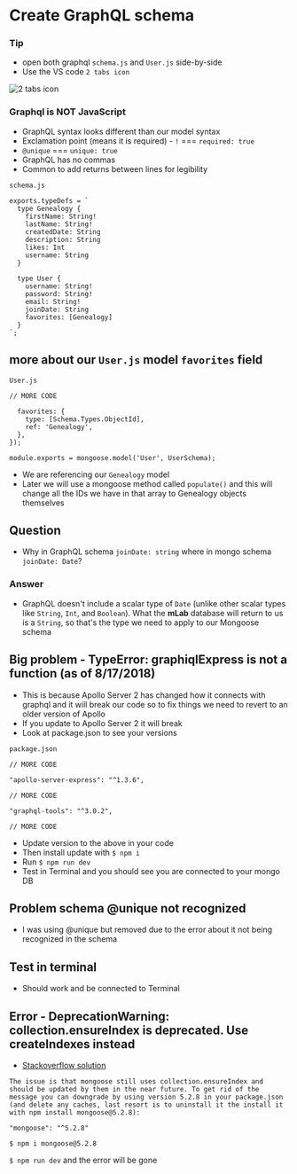 # Create GraphQL schema

### Tip
* open both graphql `schema.js` and `User.js` side-by-side
* Use the VS code `2 tabs icon`

![2 tabs icon](https://i.imgur.com/HEvaNtZ.png)

### Graphql is NOT JavaScript
* GraphQL syntax looks different than our model syntax
* Exclamation point (means it is required) 
        - `!` === `required: true`
* `@unique` === `unique: true`
* GraphQL has no commas
* Common to add returns between lines for legibility

`schema.js`

```
exports.typeDefs = `
  type Genealogy {
    firstName: String!
    lastName: String!
    createdDate: String
    description: String
    likes: Int
    username: String
  }

  type User {
    username: String!
    password: String!
    email: String!
    joinDate: String
    favorites: [Genealogy]
  }
`;
```

## more about our `User.js` model `favorites` field
`User.js`

```
// MORE CODE

  favorites: {
    type: [Schema.Types.ObjectId],
    ref: 'Genealogy',
  },
});

module.exports = mongoose.model('User', UserSchema);
```

* We are referencing our `Genealogy` model
* Later we will use a mongoose method called `populate()` and this will change all the IDs we have in that array to Genealogy objects themselves

## Question
* Why in GraphQL schema `joinDate: string` where in mongo schema `joinDate: Date`?

### Answer
* GraphQL doesn't include a scalar type of `Date` (unlike other scalar types like `String`, `Int`, and `Boolean`). What the **mLab** database will return to us is a `String`, so that's the type we need to apply to our Mongoose schema

## Big problem - TypeError: graphiqlExpress is not a function (as of 8/17/2018)

* This is because Apollo Server 2 has changed how it connects with graphql and it will break our code so to fix things we need to revert to an older version of Apollo
* If you update to Apollo Server 2 it will break
* Look at package.json to see your versions

`package.json`

```
// MORE CODE

"apollo-server-express": "^1.3.6",

// MORE CODE

"graphql-tools": "^3.0.2",

// MORE CODE
```

* Update version to the above in your code
* Then install update with `$ npm i`
* Run `$ npm run dev`
* Test in Terminal and you should see you are connected to your mongo DB

## Problem schema @unique not recognized
* I was using @unique but removed due to the error about it not being recognized in the schema

## Test in terminal
* Should work and be connected to Terminal

## Error - DeprecationWarning: collection.ensureIndex is deprecated. Use createIndexes instead
* [Stackoverflow solution](https://stackoverflow.com/questions/51960171/node63208-deprecationwarning-collection-ensureindex-is-deprecated-use-creat?noredirect=1&lq=1)

```
The issue is that mongoose still uses collection.ensureIndex and should be updated by them in the near future. To get rid of the message you can downgrade by using version 5.2.8 in your package.json (and delete any caches, last resort is to uninstall it the install it with npm install mongoose@5.2.8):

"mongoose": "^5.2.8"
```

`$ npm i mongoose@5.2.8`

`$ npm run dev` and the error will be gone

